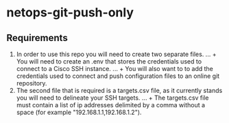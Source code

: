 # netops-git-push-only

## Requirements
1. In order to use this repo you will need to create two separate files.
... + You will need to create an .env that stores the credentials used to connect to a Cisco SSH instance. 
... + You will also want to to add the credentials used to connect and push configuration files to an online git repository.
2. The second file that is required is a targets.csv file, as it currently stands you will need to delineate your SSH targets.
... + The targets.csv file must contain a list of ip addresses delimited by a comma without a space (for example "192.168.1.1,192.168.1.2").
